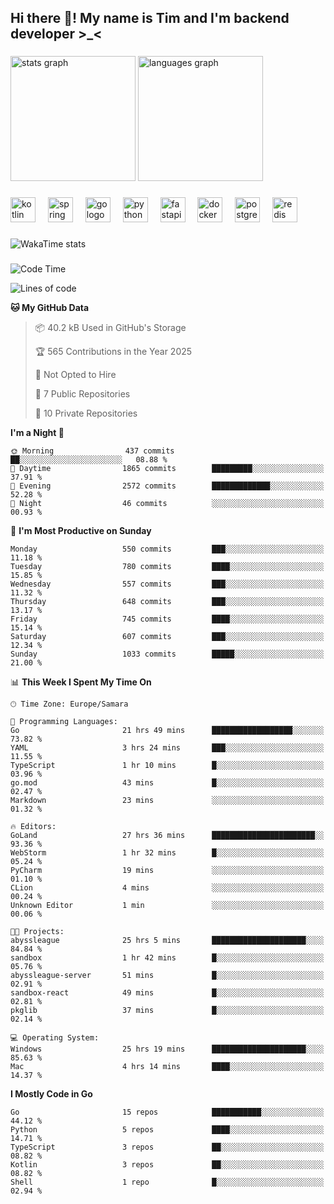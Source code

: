 <h2 align="left">Hi there 👋! My name is Tim and I'm backend developer >_<</h2>

###

<div align="left">
  <img src="https://github-readme-stats-qilm.vercel.app/api?username=intezya&hide_title=false&hide_rank=false&show_icons=true&include_all_commits=true&count_private=true&disable_animations=false&theme=omni&locale=en&hide_border=true&order=1&show=prs_merged&hide=issues" height="200" alt="stats graph"  />
  <img src="https://github-readme-stats-qilm.vercel.app/api/top-langs?username=intezya&locale=en&hide_title=false&layout=donut&langs_count=5&theme=omni&hide_border=true&order=2&exclude_repo=github-readme-stats&hide=mako" height="200" alt="languages graph"  />
</div>

###

<div align="left">
  <img src="https://img.shields.io/badge/Kotlin-7F52FF?logo=kotlin&logoColor=white&style=for-the-badge" height="40" alt="kotlin logo"  />
  <img width="12" />
  <img src="https://img.shields.io/badge/Spring-6DB33F?logo=spring&logoColor=black&style=for-the-badge" height="40" alt="spring logo"  />
  <img width="12" />
  <img src="https://img.shields.io/badge/Go-00ADD8?logo=go&logoColor=white&style=for-the-badge" height="40" alt="go logo"  />
  <img width="12" />
  <img src="https://img.shields.io/badge/Python-3776AB?logo=python&logoColor=white&style=for-the-badge" height="40" alt="python logo"  />
  <img width="12" />
  <img src="https://img.shields.io/badge/FastAPI-009688?logo=fastapi&logoColor=white&style=for-the-badge" height="40" alt="fastapi logo"  />
  <img width="12" />
  <img src="https://img.shields.io/badge/Docker-2496ED?logo=docker&logoColor=white&style=for-the-badge" height="40" alt="docker logo"  />
  <img width="12" />
  <img src="https://img.shields.io/badge/PostgreSQL-4169E1?logo=postgresql&logoColor=white&style=for-the-badge" height="40" alt="postgresql logo"  />
  <img width="12" />
  <img src="https://img.shields.io/badge/Redis-DC382D?logo=redis&logoColor=white&style=for-the-badge" height="40" alt="redis logo"  />
</div>

###

<picture>
	<source
		srcset="https://github-readme-stats-qilm.vercel.app/api/wakatime?username=intezya&theme=omni&layout=compact&hide_border=true"
		media="(prefers-color-scheme: dark)%2C (prefers-color-scheme: no-preference)"
	/>
	<img alt="WakaTime stats" src="https://github-readme-stats-qilm.vercel.app/api/wakatime?username=intezya&theme=omni&layout=compact&hide_border=true&"/>
</picture>

###

<!--START_SECTION:waka-->
![Code Time](http://img.shields.io/badge/Code%20Time-702%20hrs%2033%20mins-blue)

![Lines of code](https://img.shields.io/badge/From%20Hello%20World%20I%27ve%20Written-860.2%20thousand%20lines%20of%20code-blue)

**🐱 My GitHub Data** 

> 📦 40.2 kB Used in GitHub's Storage 
 > 
> 🏆 565 Contributions in the Year 2025
 > 
> 🚫 Not Opted to Hire
 > 
> 📜 7 Public Repositories 
 > 
> 🔑 10 Private Repositories 
 > 
**I'm a Night 🦉** 

```text
🌞 Morning                437 commits         ██░░░░░░░░░░░░░░░░░░░░░░░   08.88 % 
🌆 Daytime                1865 commits        █████████░░░░░░░░░░░░░░░░   37.91 % 
🌃 Evening                2572 commits        █████████████░░░░░░░░░░░░   52.28 % 
🌙 Night                  46 commits          ░░░░░░░░░░░░░░░░░░░░░░░░░   00.93 % 
```
📅 **I'm Most Productive on Sunday** 

```text
Monday                   550 commits         ███░░░░░░░░░░░░░░░░░░░░░░   11.18 % 
Tuesday                  780 commits         ████░░░░░░░░░░░░░░░░░░░░░   15.85 % 
Wednesday                557 commits         ███░░░░░░░░░░░░░░░░░░░░░░   11.32 % 
Thursday                 648 commits         ███░░░░░░░░░░░░░░░░░░░░░░   13.17 % 
Friday                   745 commits         ████░░░░░░░░░░░░░░░░░░░░░   15.14 % 
Saturday                 607 commits         ███░░░░░░░░░░░░░░░░░░░░░░   12.34 % 
Sunday                   1033 commits        █████░░░░░░░░░░░░░░░░░░░░   21.00 % 
```


📊 **This Week I Spent My Time On** 

```text
🕑︎ Time Zone: Europe/Samara

💬 Programming Languages: 
Go                       21 hrs 49 mins      ██████████████████░░░░░░░   73.82 % 
YAML                     3 hrs 24 mins       ███░░░░░░░░░░░░░░░░░░░░░░   11.55 % 
TypeScript               1 hr 10 mins        █░░░░░░░░░░░░░░░░░░░░░░░░   03.96 % 
go.mod                   43 mins             █░░░░░░░░░░░░░░░░░░░░░░░░   02.47 % 
Markdown                 23 mins             ░░░░░░░░░░░░░░░░░░░░░░░░░   01.32 % 

🔥 Editors: 
GoLand                   27 hrs 36 mins      ███████████████████████░░   93.36 % 
WebStorm                 1 hr 32 mins        █░░░░░░░░░░░░░░░░░░░░░░░░   05.24 % 
PyCharm                  19 mins             ░░░░░░░░░░░░░░░░░░░░░░░░░   01.10 % 
CLion                    4 mins              ░░░░░░░░░░░░░░░░░░░░░░░░░   00.24 % 
Unknown Editor           1 min               ░░░░░░░░░░░░░░░░░░░░░░░░░   00.06 % 

🐱‍💻 Projects: 
abyssleague              25 hrs 5 mins       █████████████████████░░░░   84.84 % 
sandbox                  1 hr 42 mins        █░░░░░░░░░░░░░░░░░░░░░░░░   05.76 % 
abyssleague-server       51 mins             █░░░░░░░░░░░░░░░░░░░░░░░░   02.91 % 
sandbox-react            49 mins             █░░░░░░░░░░░░░░░░░░░░░░░░   02.81 % 
pkglib                   37 mins             █░░░░░░░░░░░░░░░░░░░░░░░░   02.14 % 

💻 Operating System: 
Windows                  25 hrs 19 mins      █████████████████████░░░░   85.63 % 
Mac                      4 hrs 14 mins       ████░░░░░░░░░░░░░░░░░░░░░   14.37 % 
```

**I Mostly Code in Go** 

```text
Go                       15 repos            ███████████░░░░░░░░░░░░░░   44.12 % 
Python                   5 repos             ████░░░░░░░░░░░░░░░░░░░░░   14.71 % 
TypeScript               3 repos             ██░░░░░░░░░░░░░░░░░░░░░░░   08.82 % 
Kotlin                   3 repos             ██░░░░░░░░░░░░░░░░░░░░░░░   08.82 % 
Shell                    1 repo              █░░░░░░░░░░░░░░░░░░░░░░░░   02.94 % 
```




<!--END_SECTION:waka-->
